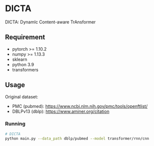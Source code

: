 # DICTA
DICTA: DynamIc Content-aware TrAnsformer 


## Requirement

* pytorch >= 1.10.2
* numpy >= 1.13.3
* sklearn
* python 3.9
* transformers


## Usage
Original dataset:
* PMC (pubmed): https://www.ncbi.nlm.nih.gov/pmc/tools/openftlist/
* DBLPv13 (dblp): https://www.aminer.org/citation


### Running
```sh
# DICTA
python main.py --data_path dblp/pubmed --model transformer/rnn/cnn
```

